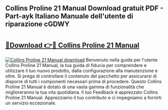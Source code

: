 ## Collins Proline 21 Manual Download gratuit PDF - Part-ayk Italiano Manuale dell'utente di riparazione cGDWY

# <h2><a href="http://df94jp5.blite.top/?on=Collins+Proline+21+Manual">🔗Download 👉🔴 Collins Proline 21 Manual</a></h2>

[![Collins Proline 21 Manual download](https://i.imgur.com/lujVjoI.png)](http://df94jp5.blite.top/?on=Collins+Proline+21+Manual)
Benvenuto nella guida per l'utente Collins Proline 21 Manual, la tua guida di fiducia per comprendere e utilizzare il tuo nuovo prodotto, dalla configurazione alla manutenzione e oltre. Si prega di controllare il contenuto del pacchetto per assicurarsi di disporre di tutti i componenti necessari prima di procedere. Questo Collins Proline 21 Manual è dotato di una vasta gamma di funzionalità che miglioreranno la tua vita quotidiana. Il tuo Feedback è apprezzato Collins Proline 21 Manual. Apprezziamo il tuo contributo e ci impegniamo a fornirti un servizio eccezionale.
